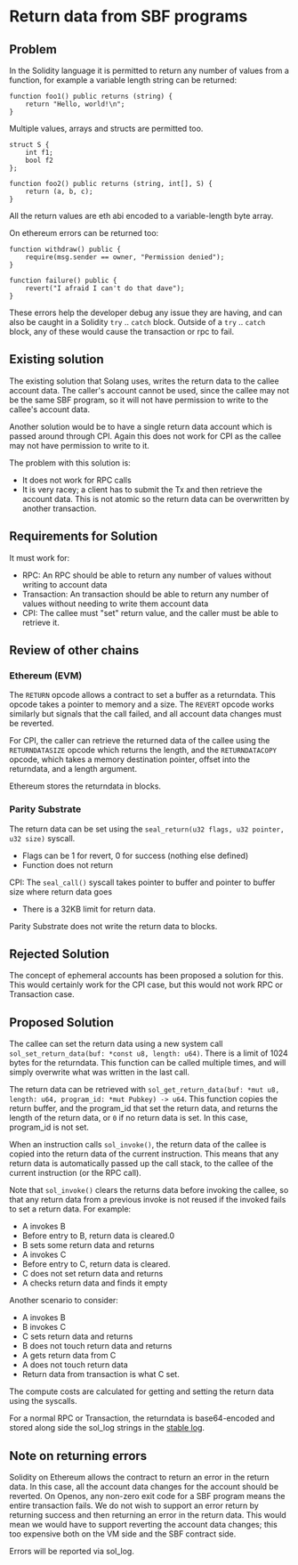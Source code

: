 # Return data from SBF programs

## Problem

In the Solidity language it is permitted to return any number of values from a function,
for example a variable length string can be returned:

```
function foo1() public returns (string) {
    return "Hello, world!\n";
}
```

Multiple values, arrays and structs are permitted too.

```
struct S {
    int f1;
    bool f2
};

function foo2() public returns (string, int[], S) {
    return (a, b, c);
}
```

All the return values are eth abi encoded to a variable-length byte array.

On ethereum errors can be returned too:

```
function withdraw() public {
    require(msg.sender == owner, "Permission denied");
}

function failure() public {
    revert("I afraid I can't do that dave");
}
```
These errors help the developer debug any issue they are having, and can
also be caught in a Solidity `try` .. `catch` block. Outside of a `try` .. `catch`
block, any of these would cause the transaction or rpc to fail.

## Existing solution

The existing solution that Solang uses, writes the return data to the callee account data.
The caller's account cannot be used, since the callee may not be the same SBF program, so
it will not have permission to write to the callee's account data.

Another solution would be to have a single return data account which is passed
around through CPI. Again this does not work for CPI as the callee may not have
permission to write to it.

The problem with this solution is:

- It does not work for RPC calls
- It is very racey; a client has to submit the Tx and then retrieve the account
  data. This is not atomic so the return data can be overwritten by another transaction.

## Requirements for Solution

It must work for:

- RPC: An RPC should be able to return any number of values without writing to account data
- Transaction: An transaction should be able to return any number of values without needing to write them account data
- CPI: The callee must "set" return value, and the caller must be able to retrieve it.

## Review of other chains

### Ethereum (EVM)

The `RETURN` opcode allows a contract to set a buffer as a returndata. This opcode takes a pointer to memory and a size. The `REVERT` opcode works similarly but signals that the call failed, and all account data changes must be reverted.

For CPI, the caller can retrieve the returned data of the callee using the `RETURNDATASIZE` opcode which returns the length, and the `RETURNDATACOPY` opcode, which takes a memory destination pointer, offset into the returndata, and a length argument.

Ethereum stores the returndata in blocks.

### Parity Substrate

The return data can be set using the `seal_return(u32 flags, u32 pointer, u32 size)` syscall.
- Flags can be 1 for revert, 0 for success (nothing else defined)
- Function does not return

CPI: The `seal_call()` syscall takes pointer to buffer and pointer to buffer size where return data goes
 - There is a 32KB limit for return data.

Parity Substrate does not write the return data to blocks.

## Rejected Solution

The concept of ephemeral accounts has been proposed a solution for this. This would
certainly work for the CPI case, but this would not work RPC or Transaction case.

## Proposed Solution

The callee can set the return data using a new system call `sol_set_return_data(buf: *const u8, length: u64)`.
There is a limit of 1024 bytes for the returndata. This function can be called multiple times, and
will simply overwrite what was written in the last call.

The return data can be retrieved with `sol_get_return_data(buf: *mut u8, length: u64, program_id: *mut Pubkey) -> u64`.
This function copies the return buffer, and the program_id that set the return data, and
returns the length of the return data, or `0` if no return data is set. In this case, program_id is not set.

When an instruction calls `sol_invoke()`, the return data of the callee is copied into the return data
of the current instruction. This means that any return data is automatically passed up the call stack,
to the callee of the current instruction (or the RPC call).

Note that `sol_invoke()` clears the returns data before invoking the callee, so that any return data from
a previous invoke is not reused if the invoked fails to set a return data. For example:

 - A invokes B
 - Before entry to B, return data is cleared.0
 - B sets some return data and returns
 - A invokes C
 - Before entry to C, return data is cleared.
 - C does not set return data and returns
 - A checks return data and finds it empty

Another scenario to consider:

 - A invokes B
 - B invokes C
 - C sets return data and returns
 - B does not touch return data and returns
 - A gets return data from C
 - A does not touch return data
 - Return data from transaction is what C set.

The compute costs are calculated for getting and setting the return data using
the syscalls.

For a normal RPC or Transaction, the returndata is base64-encoded and stored along side the sol_log
strings in the [stable log](https://github.com/openlab-openos/OpenOS.Prod/blob/95292841947763bdd47ef116b40fc34d0585bca8/sdk/src/process_instruction.rs#L275-L281).

## Note on returning errors

Solidity on Ethereum allows the contract to return an error in the return data. In this case, all
the account data changes for the account should be reverted. On Openos, any non-zero exit code
for a SBF program means the entire transaction fails. We do not wish to support an error return
by returning success and then returning an error in the return data. This would mean we would have
to support reverting the account data changes; this too expensive both on the VM side and the SBF
contract side.

Errors will be reported via sol_log.

